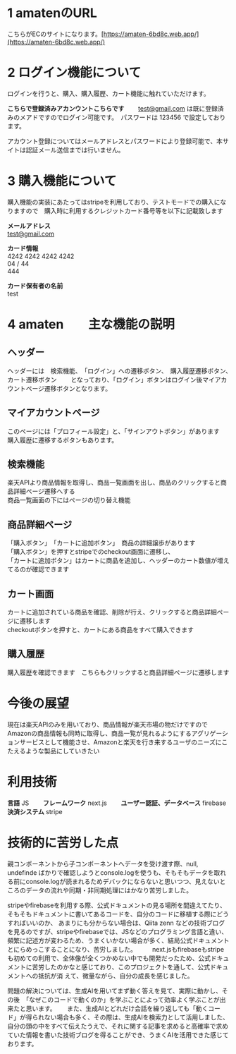 # 1 amatenのURL

こちらがECのサイトになります。[https://amaten-6bd8c.web.app/](https://amaten-6bd8c.web.app/)

# 2 ログイン機能について

ログインを行うと、購入、購入履歴、カート機能に触れていただけます。

**こちらで登録済みアカンウントこちらです**　　
test@gmail.com は既に登録済みのメアドですのでログイン可能です。　パスワードは 123456 で設定しております。

アカウント登録についてはメールアドレスとパスワードにより登録可能で、本サイトは認証メール送信までは行いません。

# 3 購入機能について

購入機能の実装にあたってはstripeを利用しており、テストモードでの購入になりますので　購入時に利用するクレジットカード番号等を以下に記載致します

**メールアドレス**  
test@gmail.com

**カード情報**  
4242 4242 4242 4242  
04 / 44  
444  

**カード保有者の名前**  
test

# 4 amaten　　主な機能の説明
## ヘッダー

ヘッダーには　検索機能、　「ログイン」への遷移ボタン、　購入履歴遷移ボタン、　カート遷移ボタン　　
となっており、「ログイン」ボタンはログイン後マイアカウントページ遷移ボタンとなります。

## マイアカウントページ

このページには「プロフィール設定」と、「サインアウトボタン」があります  
購入履歴に遷移するボタンもあります。

## 検索機能

楽天APIより商品情報を取得し、商品一覧画面を出し、商品のクリックすると商品詳細ページ遷移へする  
商品一覧画面の下にはページの切り替え機能

## 商品詳細ページ

「購入ボタン」　「カートに追加ボタン」　商品の詳細譲歩があります  
「購入ボタン」を押すとstripeでのcheckout画面に遷移し、  
「カートに追加ボタン」はカートに商品を追加し、ヘッダーのカート数値が増えてるのが確認できます

## カート画面

カートに追加されている商品を確認、削除が行え、クリックすると商品詳細ページに遷移します  
checkoutボタンを押すと、カートにある商品をすべて購入できます

## 購入履歴

購入履歴を確認できます　こちらもクリックすると商品詳細ページに遷移します

# 今後の展望

現在は楽天APIのみを用いており、商品情報が楽天市場の物だけですので  
Amazonの商品情報も同時に取得し、商品一覧が見れるようにするアグリゲーションサービスとして機能させ、Amazonと楽天を行き来するユーザのニーズにこたえるような製品にしていきたい　

# 利用技術

**言語**
JS　　
**フレームワーク**
next.js　　
**ユーザー認証、データベース**
firebase　　
**決済システム**
stripe

# 技術的に苦労した点

親コンポーネントから子コンポーネントへデータを受け渡す際、null, undefinde ばかりで確認しようとconsole.logを使うも、そもそもデータを取れる前にconsole.logが読まれるためデバックにならないと思いつつ、見えないところのデータの流れや同期・非同期処理にはかなり苦労しました。　　　

stripeやfirebaseを利用する際、公式ドキュメントの見る場所を間違えてたり、そもそもドキュメントに書いてあるコードを、自分のコードに移植する際にどうすればいいのか、
あまりにも分からない場合は、Qiita zenn などの技術ブログを見るのですが、stripeやfirebaseでは、JSなどのプログラミング言語と違い、頻繁に記述方が変わるため、うまくいかない場合が多く、結局公式ドキュメントとにらめっこすることになり、苦労しました。  　
　next.jsもfirebaseもstripeも初めての利用で、全体像が全くつかめない中でも開発だったため、公式ドキュメントに苦労したのかなと感じており、このプロジェクトを通して、公式ドキュメントへの抵抗が消
えて、微量ながら、自分の成長を感じました。　　

問題の解決については、生成AIを用いてまず動く答えを見て、実際に動かし、その後　「なぜこのコードで動くのか」を学ぶことによって効率よく学ぶことが出来たと思います。　　
また、生成AIとどれだけ会話を繰り返しても「動くコード」が得られない場合も多く、その際は、生成AIを検索力として活用しました、自分の頭の中をすべて伝えたうえで、それに関する記事を求めると高確率で求めていた情報を書いた技術ブログを得ることができ、うまくAIを活用できた感じております。
